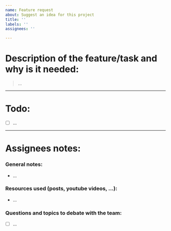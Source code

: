 ```yaml
---
name: Feature request
about: Suggest an idea for this project
title: ''
labels: ''
assignees: ''

---
```


# Description of the feature/task and why is it needed:
> ...

---
# Todo:
- [ ] ...

---
# Assignees notes:
### General notes:
+ ...

### Resources used (posts, youtube videos, ...):
+ ...

### Questions and topics to debate with the team:
- [ ] ...
